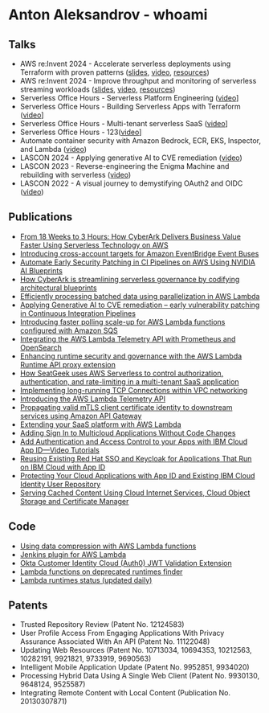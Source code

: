 # Anton Aleksandrov - whoami

## Talks
- AWS re:Invent 2024 - Accelerate serverless deployments using Terraform with proven patterns ([slides](https://github.com/aal80/reinvent2024-svs320/blob/main/SVS320_terraform_for_serverless.pdf?raw=true), [video](https://www.youtube.com/watch?v=fX7c2GGqTWs), [resources](https://github.com/aal80/reinvent2024-svs320))
- AWS re:Invent 2024 - Improve throughput and monitoring of serverless streaming workloads ([slides](https://github.com/aal80/reinvent2024-svs217/blob/main/SVS217_improve_throughput_and_observability_serverless_streaming.pdf?raw=true), [video](https://www.youtube.com/watch?v=V8w35g7shIY), [resources](https://github.com/aal80/reinvent2024-svs217))
- Serverless Office Hours - Serverless Platform Engineering ([video](https://www.youtube.com/live/Lus02Lv-nA8?si=aHsETwaLd38K9F7j)]
- Serverless Office Hours - Building Serverless Apps with Terraform ([video](https://www.youtube.com/live/jcktUgozJj8?si=5CDQ7A834pcjSutL)]
- Serverless Office Hours - Multi-tenant serverless SaaS ([video](https://www.youtube.com/live/mOe-yIUCxbE?si=DEwKl4HowLeVKrMg)]
- Serverless Office Hours - 123([video]()]
- Automate container security with Amazon Bedrock, ECR, EKS, Inspector, and Lambda ([video](https://www.youtube.com/live/Nn8cOeAaN6A?si=cY7_OVNj_YC5qLXm))
- LASCON 2024 - Applying generative AI to CVE remediation ([video](https://youtu.be/7oxHBwioRAw?si=EamnfFb2c7QYD_HD))
- LASCON 2023 - Reverse-engineering the Enigma Machine and rebuilding with serverless ([video](https://youtu.be/v_K1tDLapgE?si=UG3IKW7oHUpf3FH-))
- LASCON 2022 - A visual journey to demystifying OAuth2 and OIDC ([video](https://youtu.be/bhvJ1z-ye6E?si=HQ5CLYKscZ3UJ9f6))

## Publications
- [From 18 Weeks to 3 Hours: How CyberArk Delivers Business Value Faster Using Serverless Technology on AWS](https://aws.amazon.com/solutions/case-studies/cyberark-serverless-case-study/)
- [Introducing cross-account targets for Amazon EventBridge Event Buses](https://aws.amazon.com/blogs/compute/introducing-cross-account-targets-for-amazon-eventbridge-event-buses/)
- [Automate Early Security Patching in CI Pipelines on AWS Using NVIDIA AI Blueprints](https://developer.nvidia.com/blog/automate-early-security-patching-in-ci-pipelines-on-aws-using-nvidia-ai-blueprints/)
- [How CyberArk is streamlining serverless governance by codifying architectural blueprints](https://aws.amazon.com/blogs/architecture/how-cyberark-is-streamlining-serverless-governance-by-codifying-architectural-blueprints/)
- [Efficiently processing batched data using parallelization in AWS Lambda](https://aws.amazon.com/blogs/compute/efficiently-processing-batched-data-using-parallelization-in-aws-lambda/)
- [Applying Generative AI to CVE remediation – early vulnerability patching in Continuous Integration Pipelines](https://aws.amazon.com/blogs/containers/applying-generative-ai-to-cve-remediation-early-vulnerability-patching-in-continuous-integration-pipelines/)
- [Introducing faster polling scale-up for AWS Lambda functions configured with Amazon SQS](https://aws.amazon.com/blogs/compute/introducing-faster-polling-scale-up-for-aws-lambda-functions-configured-with-amazon-sqs/)
- [Integrating the AWS Lambda Telemetry API with Prometheus and OpenSearch](https://aws.amazon.com/blogs/opensource/integrating-the-aws-lambda-telemetry-api-with-prometheus-and-opensearch/)
- [Enhancing runtime security and governance with the AWS Lambda Runtime API proxy extension](https://aws.amazon.com/blogs/compute/enhancing-runtime-security-and-governance-with-the-aws-lambda-runtime-api-proxy-extension/)
- [How SeatGeek uses AWS Serverless to control authorization, authentication, and rate-limiting in a multi-tenant SaaS application](https://aws.amazon.com/blogs/architecture/how-seatgeek-uses-aws-to-control-authorization-authentication-and-rate-limiting-in-a-multi-tenant-saas-application/)
- [Implementing long-running TCP Connections within VPC networking](https://aws.amazon.com/blogs/networking-and-content-delivery/implementing-long-running-tcp-connections-within-vpc-networking/)
- [Introducing the AWS Lambda Telemetry API](https://aws.amazon.com/blogs/compute/introducing-the-aws-lambda-telemetry-api/)
- [Propagating valid mTLS client certificate identity to downstream services using Amazon API Gateway](https://aws.amazon.com/blogs/compute/propagating-valid-mtls-client-certificate-identity-to-downstream-services-using-amazon-api-gateway/)
- [Extending your SaaS platform with AWS Lambda](https://aws.amazon.com/blogs/architecture/extending-your-saas-platform-with-aws-lambda/)
- [Adding Sign In to Multicloud Applications Without Code Changes](https://www.ibm.com/blog/adding-sign-in-to-multicloud-applications-without-code-changes/)
- [Add Authentication and Access Control to your Apps with IBM Cloud App ID—Video Tutorials](https://www.ibm.com/blog/easily-add-authentication-and-access-control-to-your-applications-with-ibm-cloud-app-id-video-tutorials/)
- [Reusing Existing Red Hat SSO and Keycloak for Applications That Run on IBM Cloud with App ID](https://www.ibm.com/blog/reusing-existing-red-hat-sso-and-keycloak-for-applications-that-run-on-ibm-cloud-with-app-id/)
- [Protecting Your Cloud Applications with App ID and Existing IBM Cloud Identity User Repository](https://www.ibm.com/blog/protecting-your-cloud-applications-with-app-id-and-existing-ibm-cloud-identity-user-repository/)
- [Serving Cached Content Using Cloud Internet Services, Cloud Object Storage and Certificate Manager](https://www.ibm.com/blog/serving-cached-content-using-cloud-internet-services-cloud-object-storage-and-certificate-manager/)

## Code
- [Using data compression with AWS Lambda functions](https://github.com/aws-samples/lambda-with-compression)
- [Jenkins plugin for AWS Lambda](https://github.com/aal80/aws-lambda-jenkins-plugin)
- [Okta Customer Identity Cloud (Auth0) JWT Validation Extension](https://github.com/aal80/lambda-jwt-verifier-runtime-api-proxy)
- [Lambda functions on deprecated runtimes finder](https://github.com/aal80/lambda-on-deprecated-runtimes-finder)
- [Lambda runtimes status (updated daily)](https://github.com/aal80/lambda-on-deprecated-runtimes-finder/blob/main/deprecated_runtimes.json)

## Patents
- Trusted Repository Review (Patent No. 12124583)
- User Profile Access From Engaging Applications With Privacy Assurance Associated With An API (Patent No. 11122048)
- Updating Web Resources (Patent No. 10713034, 10694353, 10212563, 10282191, 9921821, 9733919, 9690563)
- Intelligent Mobile Application Update (Patent No. 9952851, 9934020) 
- Processing Hybrid Data Using A Single Web Client (Patent No. 9930130, 9648124, 9525587)
- Integrating Remote Content with Local Content (Publication No. 20130307871)
